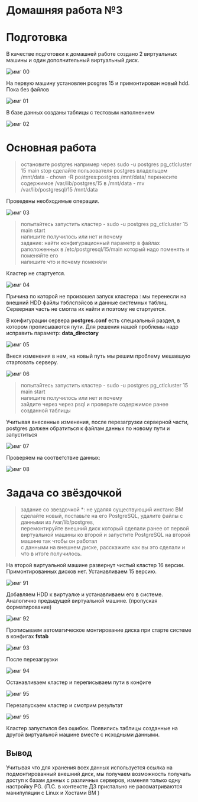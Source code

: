 # Домашняя работа №3


# Подготовка

В качестве подготовки к домашней работе создано 2 виртуальных машины и один дополнительный виртуальный диск.

![имг 00](IMG/0.png "Подготовка")


На первую машину установлен posgres 15 и примонтирован новый hdd. Пока без файлов

![имг 01](IMG/1.png "Подготовка")

В базе данных созданы таблицы с тестовым наполнением

![имг 02](IMG/2.png "Подготовка")

# Основная работа

> остановите postgres например через sudo -u postgres pg_ctlcluster 15 main stop
> сделайте пользователя postgres владельцем /mnt/data - chown -R postgres:postgres /mnt/data/
> перенесите содержимое /var/lib/postgres/15 в /mnt/data - mv /var/lib/postgresql/15 /mnt/data

Проведены необходимые операции.

![имг 03](IMG/3.png "первая часть")

> попытайтесь запустить кластер - sudo -u postgres pg_ctlcluster 15 main start <br>
> напишите получилось или нет и почему<br>
> задание: найти конфигурационный параметр в файлах раположенных в /etc/postgresql/15/main который надо поменять и поменяйте его<br>
> напишите что и почему поменяли <br>

Кластер не стартуется.

![имг 04](IMG/4.png "первая часть")

Причина по каторой не произошел запуск кластера : мы перенесли на внешний HDD файлы тэблспэйсов и данные системных таблиц. 
Серверная часть не смогла их найти и поэтому не стартуется.

В конфигурации сервера **postgres.conf** есть специальный раздел, в котором прописываются пути.
Для решения нашей проблемы надо исправить параметр: **data_directory** 

![имг 05](IMG/5.png "первая часть")

Внеся изменения в нем, на новый путь мы решим проблему мешавшую стартовать серверу. 

![имг 06](IMG/6.png "первая часть")

> попытайтесь запустить кластер - sudo -u postgres pg_ctlcluster 15 main start<br>
> напишите получилось или нет и почему<br>
> зайдите через через psql и проверьте содержимое ранее созданной таблицы<br>

Учитывая внесенные изменения, после перезагрузки серверной части,<br> postgres 
должен обратиться к файлам данных по новому пути и запуститься

![имг 07](IMG/7.png "первая часть")

Проверяем на соответствие данных:

![имг 08](IMG/8.png "первая часть")

# Задача со звёздочкой

> задание со звездочкой *: не удаляя существующий инстанс ВМ сделайте новый, поставьте на его PostgreSQL, удалите файлы с данными из /var/lib/postgres, <br>
> перемонтируйте внешний диск который сделали ранее от первой виртуальной машины ко второй и запустите PostgreSQL на второй машине так чтобы он работал <br>
> с данными на внешнем диске, расскажите как вы это сделали и что в итоге получилось. <br>

На второй виртуальной машине развернут чистый кластер 16 версии. Примонтированных дисков нет. Устанавливаем 15 версию.

![имг 91](IMG/9_1.png "вторая часть")

Добавляем HDD к виртуалке и устанавливаем его в системе. Аналогично предыдущей виртуальной машине. (пропуская форматирование)

![имг 92](IMG/9_2.png "вторая часть")

Прописываем автоматическое монтирование диска при старте системе в конфигах **fstab**

![имг 93](IMG/9_3.png "вторая часть")

После перезагрузки

![имг 94](IMG/9_4.png "вторая часть")

Останавливаем кластер и переписываем пути в конфиге

![имг 95](IMG/9_5.png "вторая часть")

Перезапускаем кластер и смотрим результат

![имг 95](IMG/9_6.png "вторая часть")

Кластер запустился без ошибок. Появились таблицы созданные на другой виртуальной машине вместе с исходными данными.

## Вывод

Учитывая что для хранения всех данных используется ссылка на подмонтированный внешний диск, мы получаем возможность получать доступ к базам данных с различных серверов, изменяя только одну настройку PG. (П.С. в контексте ДЗ пристально не рассматриваются манипуляции с Linux и Хостами ВМ )
